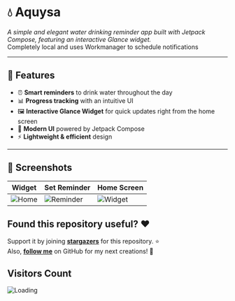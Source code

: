 # 💧 Aquysa  
*A simple and elegant water drinking reminder app built with Jetpack Compose, featuring an interactive Glance widget.*  
Completely local and uses Workmanager to schedule notifications

---

## 🚀 Features  
- ⏰ **Smart reminders** to drink water throughout the day  
- 📊 **Progress tracking** with an intuitive UI  
- 🖼️ **Interactive Glance Widget** for quick updates right from the home screen  
- 🎨 **Modern UI** powered by Jetpack Compose  
- ⚡ **Lightweight & efficient** design  

---

## 📱 Screenshots  

| Widget | Set Reminder | Home Screen |
|-------------|------------------------|--------|
| ![Home](https://github.com/user-attachments/assets/8cb9be31-f616-4286-984c-d9c99b6b96e9) | ![Reminder](https://github.com/user-attachments/assets/7f021588-6f0f-4339-a0a9-f0e7e9a98624) | ![Widget](https://github.com/user-attachments/assets/1af93784-dabc-4898-a8d2-43dcc30b434c) |


## Found this repository useful? :heart:
Support it by joining __[stargazers](https://github.com/AmartyaSingh97/Aquysa/stargazers)__ for this repository. :star: <br>
Also, __[follow me](https://github.com/AmartyaSingh97)__ on GitHub for my next creations! 🤩

## Visitors Count
<img align="left" src = "https://profile-counter.glitch.me/Krishi-Frontend/count.svg" alt ="Loading">
